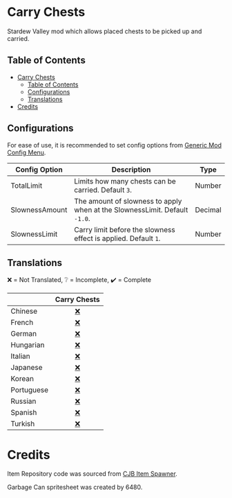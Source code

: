 # Carry Chests

Stardew Valley mod which allows placed chests to be picked up and carried.

## Table of Contents

- [Carry Chests](#carry-chests)
  - [Table of Contents](#table-of-contents)
  - [Configurations](#configurations)
  - [Translations](#translations)
- [Credits](#credits)

## Configurations

For ease of use, it is recommended to set config options
from [Generic Mod Config Menu](https://www.nexusmods.com/stardewvalley/mods/5098).

<table>
<thead>
<tr>
<th>Config Option</th>
<th>Description</th>
<th>Type</th>
</tr>
</thead>
<tbody>
<tr>
<td>TotalLimit</td>
<td>Limits how many chests can be carried. Default <code>3</code>.</td>
<td>Number</td>
</tr>
<tr>
<td>SlownessAmount</td>
<td>The amount of slowness to apply when at the SlownessLimit. Default <code>-1.0</code>.</td>
<td>Decimal</td>
</tr>
<tr>
<td>SlownessLimit</td>
<td>Carry limit before the slowness effect is applied. Default <code>1</code>.</td>
<td>Number</td>
</tr>
</tbody>
</table>

## Translations

❌️ = Not Translated, ❔ = Incomplete, ✔️ = Complete

|            |         Carry Chests          |
| :--------- | :---------------------------: |
| Chinese    | [❌️](CarryChests/i18n/zh.json) |
| French     | [❌️](CarryChests/i18n/fr.json) |
| German     | [❌️](CarryChests/i18n/de.json) |
| Hungarian  | [❌️](CarryChests/i18n/hu.json) |
| Italian    | [❌️](CarryChests/i18n/it.json) |
| Japanese   | [❌️](CarryChests/i18n/ja.json) |
| Korean     | [❌️](CarryChests/i18n/ko.json) |
| Portuguese | [❌️](CarryChests/i18n/pt.json) |
| Russian    | [❌️](CarryChests/i18n/ru.json) |
| Spanish    | [❌️](CarryChests/i18n/es.json) |
| Turkish    | [❌️](CarryChests/i18n/tr.json) |

# Credits

Item Repository code was sourced
from [CJB Item Spawner](https://github.com/CJBok/SDV-Mods/tree/master/CJBItemSpawner).

Garbage Can spritesheet was created by 6480.
